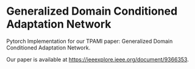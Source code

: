 # Generalized Domain Conditioned Adaptation Network
Pytorch Implementation for our TPAMI paper: Generalized Domain Conditioned Adaptation Network.

Our paper is available at https://ieeexplore.ieee.org/document/9366353.
